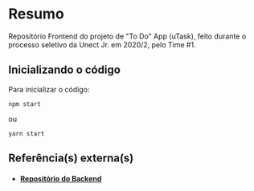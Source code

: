 # Resumo

Repositório Frontend do projeto de "To Do" App (uTask), feito durante o processo seletivo da Unect Jr. em 2020/2, pelo Time #1.

## Inicializando o código

Para inicializar o código:

    npm start

ou

    yarn start

## Referência(s) externa(s)

- #### [Repositório do Backend](https://github.com/thiagowaib/utask-backend)
